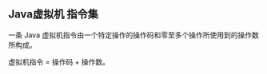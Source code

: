 Java虚拟机 指令集
---------------------------

一条 Java 虚拟机指令由一个特定操作的操作码和零至多个操作所使用到的操作数所构成。

虚拟机指令 = 操作码 + 操作数。